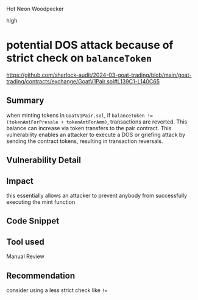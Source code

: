 Hot Neon Woodpecker

high

# potential DOS attack because of strict check on `balanceToken`

https://github.com/sherlock-audit/2024-03-goat-trading/blob/main/goat-trading/contracts/exchange/GoatV1Pair.sol#L139C1-L140C65

## Summary
when minting tokens in `GoatV1Pair.sol`, if `balanceToken != (tokenAmtForPresale + tokenAmtForAmm)`, transactions are reverted. This balance can increase via token transfers to the pair contract. This vulnerability enables an attacker to execute a DOS or griefing attack by sending the contract tokens, resulting in transaction reversals.

## Vulnerability Detail

## Impact
this essentially allows an attacker to prevent anybody from successfully executing the mint function

## Code Snippet

## Tool used
Manual Review

## Recommendation
consider using a less strict check like `!=`
